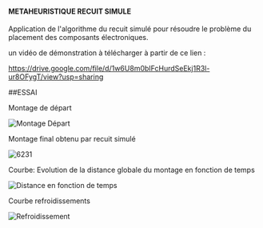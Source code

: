 #### METAHEURISTIQUE  RECUIT SIMULE
 Application de l'algorithme du recuit simulé pour résoudre le problème du placement des composants électroniques. 
 
un vidéo de démonstration à télécharger à partir de ce lien :

https://drive.google.com/file/d/1w6U8m0bIFcHurdSeEkj1R3l-ur8OFygT/view?usp=sharing

 ##ESSAI

Montage de départ

![Montage Départ](https://user-images.githubusercontent.com/73019374/106617781-3632b480-656f-11eb-8fb1-ff1348728b30.jpg)

Montage final obtenu par recuit simulé

![6231](https://user-images.githubusercontent.com/73019374/106617872-464a9400-656f-11eb-9d7e-5ba8f31c78d9.jpg)

Courbe: Evolution de la distance globale du montage en fonction de temps

![Distance en fonction de temps](https://user-images.githubusercontent.com/73019374/106617924-506c9280-656f-11eb-9e70-591fc251acfd.jpg)

Courbe refroidissements

![Refroidissement](https://user-images.githubusercontent.com/73019374/106617936-53678300-656f-11eb-9de7-664575f6af54.jpg)


